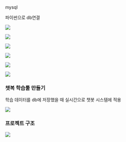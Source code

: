 mysql

파이썬으로 db연결

![](7장_assets/2023-04-25-01-12-11-image.png)

![](7장_assets/2023-04-25-01-11-57-image.png)

![](7장_assets/2023-04-25-01-13-51-image.png)

![](7장_assets/2023-04-25-01-14-54-image.png)

![](7장_assets/2023-04-25-01-17-17-image.png)

![](7장_assets/2023-04-25-01-15-54-image.png)

### 챗복 학습툴 만들기

학습 데이터를 db에 저장했을 때 실시간으로 챗봇 시스템에 적용

![](7장_assets/2023-05-02-00-35-39-image.png)

### 프로젝트 구조

![](7장_assets/2023-05-02-00-36-10-image.png)
